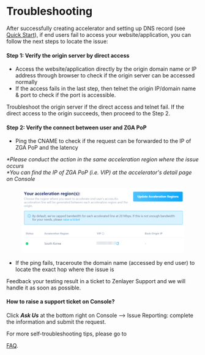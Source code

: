 # Troubleshooting

After successfully creating accelerator and setting up DNS record (see [Quick Start](get-started/)), if end users fail to access your website/application, you can follow the next steps to locate the issue:

#### &#x20;**Step 1: Verify the origin server by direct access**

* Access the website/application directly by the origin domain name or IP address through browser to check if the origin server can be accessed normally
* If the access fails in the last step, then telnet the origin IP/domain name & port to check if the port is accessible.&#x20;

Troubleshoot the origin server if the direct access and telnet fail. If the direct access to the origin succeeds, then proceed to the Step 2.

#### &#x20;**Step 2: Verify the connect between user and ZGA PoP**

* Ping the CNAME to check if the request can be forwarded to the IP of ZGA PoP and the latency

&#x20;      _\*Please conduct the action in the same acceleration region where the issue occurs_\
&#x20;      _\*You can find the IP of ZGA PoP  (i.e. VIP) at the accelerator's detail page on  Console_

<figure><img src="../.gitbook/assets/1.jpeg" alt=""><figcaption></figcaption></figure>

* If the ping fails, traceroute the domain name (accessed by end user) to locate the exact hop where the issue is

Feedback your testing result in a ticket to Zenlayer Support and we will handle it as soon as possible.\
&#x20;

#### **How to raise a support ticket on Console?**

Click _**Ask Us**_ at the bottom right on Console --> Issue Reporting: complete the information and submit the request.&#x20;

For more self-troubleshooting tips, please go to

[FAQ](faq.md).
